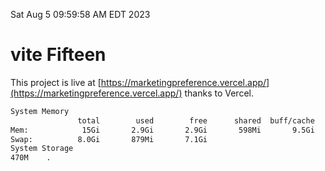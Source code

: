 Sat Aug  5 09:59:58 AM EDT 2023

# vite Fifteen


This project is live at [https://marketingpreference.vercel.app/](https://marketingpreference.vercel.app/) thanks to Vercel.

```bash
System Memory
               total        used        free      shared  buff/cache   available
Mem:            15Gi       2.9Gi       2.9Gi       598Mi       9.5Gi        11Gi
Swap:          8.0Gi       879Mi       7.1Gi
System Storage
470M	.
```
```bash
